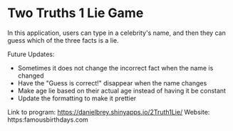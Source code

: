 # Two Truths 1 Lie Game
In this application, users can type in a celebrity's name, and then they can guess which of the three facts is a lie.

Future Updates:
- Sometimes it does not change the incorrect fact when the name is changed
- Have the "Guess is correct!" disappear when the name changes
- Make age lie based on their actual age instead of having it be constant
- Update the formatting to make it prettier


Link to program: https://danielbrey.shinyapps.io/2Truth1Lie/
Website: https:famousbirthdays.com
